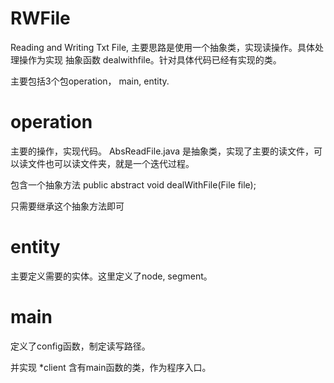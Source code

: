 RWFile
======

Reading and Writing Txt File, 主要思路是使用一个抽象类，实现读操作。具体处理操作为实现 抽象函数 dealwithfile。针对具体代码已经有实现的类。

主要包括3个包operation， main, entity.

operation
=======
主要的操作，实现代码。
AbsReadFile.java 是抽象类，实现了主要的读文件，可以读文件也可以读文件夹，就是一个迭代过程。

包含一个抽象方法 public abstract void dealWithFile(File file);

只需要继承这个抽象方法即可

entity
=======
主要定义需要的实体。这里定义了node, segment。

main
======
定义了config函数，制定读写路径。

并实现 *client 含有main函数的类，作为程序入口。
